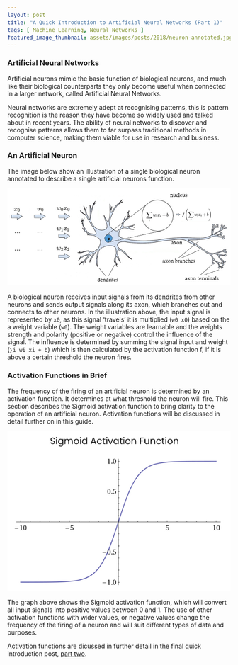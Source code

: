 ```yaml
---
layout: post
title: "A Quick Introduction to Artificial Neural Networks (Part 1)"
tags: [ Machine Learning, Neural Networks ]
featured_image_thumbnail: assets/images/posts/2018/neuron-annotated.jpg
---
```


### Artificial Neural Networks
Artificial neurons mimic the basic function of biological neurons, and much like their biological counterparts they only become useful when connected in a larger network, called Artificial Neural Networks. 

Neural networks are extremely adept at recognising patterns, this is pattern recognition is the reason they have become so widely used and talked about in recent years. The ability of neural networks to discover and recognise patterns allows them to far surpass traditional methods in computer science, making them viable for use in research and business.

### An Artificial Neuron
The image below show an illustration of a single biological neuron annotated to describe a single artificial neurons function.

![](assets/images/posts/2018/neuron-annotated.jpg)

A biological neuron receives input signals from its dendrites from other neurons and sends output signals along its axon, which branches out and connects to other neurons. In the illustration above, the input signal is represented by `x0`, as this signal ‘travels’ it is multiplied (`w0 x0`) based on the a weight variable (`w0`). The weight variables are learnable and the weights strength and polarity (positive or negative) control the influence of the signal. The influence is determined by summing the signal input and weight (`∑i wi xi + b`) which is then calculated by the activation function f, if it is above a certain threshold the neuron fires.

### Activation Functions in Brief
The frequency of the firing of an artificial neuron is determined by an activation function. It determines at what threshold the neuron will fire. This section describes the Sigmoid activation function to bring clarity to the operation of an artificial neuron. Activation functions will be discussed in detail further on in this guide.

![](assets/images/posts/2018/sigmoidexample.jpg)

The graph above shows the Sigmoid activation function, which will convert all input signals into positive values between 0 and 1. The use of other activation functions with wider values, or negative values change the frequency of the firing of a neuron and will suit different types of data and purposes.

Activation functions are dicussed in further detail in the final quick introduction post, [part two](/a-quick-introduction-to-artificial-neural-networks-part-2).
